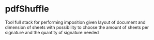 # pdfShuffle
Tool full stack for performing imposition given layout of document and dimension of sheets with possibility to choose the amount of sheets per signature and the quantity of signature needed

